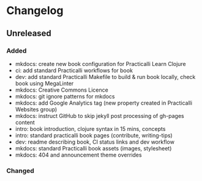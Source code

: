 # Changelog

## Unreleased

### Added

- mkdocs: create new book configuration for Practicalli Learn Clojure
- ci: add standard Practicalli workflows for book
- dev: add standard Practicalli Makefile to build & run book locally, check book using MegaLinter
- mkdocs: Creative Commons Licence
- mkdocs: git ignore patterns for mkdocs
- mkdocs: add Google Analytics tag (new property created in Practicalli Websites group)
- mkdocs: instruct GitHub to skip jekyll post processing of gh-pages content
- intro: book introduction, clojure syntax in 15 mins, concepts
- intro: standard practicalli book pages (contribute, writing-tips)
- dev: readme describing book, CI status links and dev workflow
- mkdocs: standard Practicalli book assets (images, stylesheet)
- mkdocs: 404 and announcement theme overrides

### Changed
